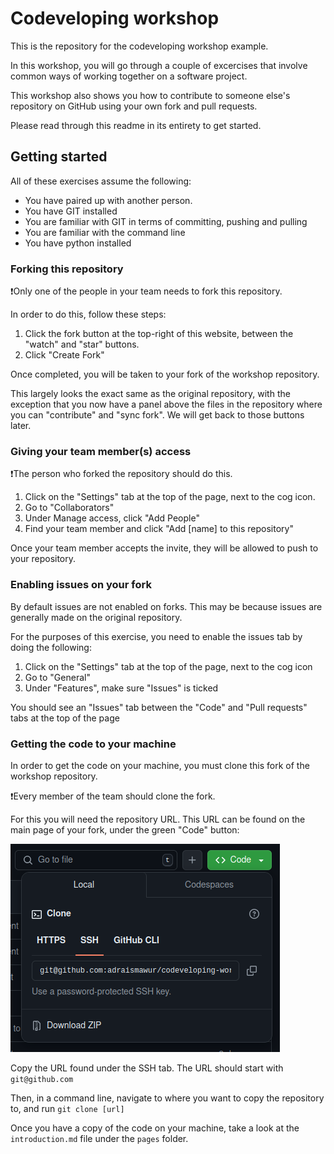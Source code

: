 # Codeveloping workshop

This is the repository for the codeveloping workshop example.

In this workshop, you will go through a couple of excercises that involve common ways of working together on a software project.

This workshop also shows you how to contribute to someone else's repository on GitHub using your own fork and pull requests.

Please read through this readme in its entirety to get started.


## Getting started

All of these exercises assume the following:
- You have paired up with another person.
- You have GIT installed
- You are familiar with GIT in terms of committing, pushing and pulling
- You are familiar with the command line
- You have python installed

### Forking this repository
❗Only one of the people in your team needs to fork this repository.

In order to do this, follow these steps:

1. Click the fork button at the top-right of this website, between the "watch" and "star" buttons.
2. Click "Create Fork"

Once completed, you will be taken to your fork of the workshop repository.

This largely looks the exact same as the original repository, with the exception that you now have a panel above the files in the repository where you can "contribute" and "sync fork".
We will get back to those buttons later.

### Giving your team member(s) access

❗The person who forked the repository should do this.

1. Click on the "Settings" tab at the top of the page, next to the cog icon.
2. Go to "Collaborators"
3. Under Manage access, click "Add People"
4. Find your team member and click "Add [name] to this repository"

Once your team member accepts the invite, they will be allowed to push to your repository.

### Enabling issues on your fork

By default issues are not enabled on forks.
This may be because issues are generally made on the original repository.

For the purposes of this exercise, you need to enable the issues tab by doing the following:

1. Click on the "Settings" tab at the top of the page, next to the cog icon
2. Go to "General"
3. Under "Features", make sure "Issues" is ticked

You should see an "Issues" tab between the "Code" and "Pull requests" tabs at the top of the page

### Getting the code to your machine

In order to get the code on your machine, you must clone this fork of the workshop repository.

❗Every member of the team should clone the fork.

For this you will need the repository URL.
This URL can be found on the main page of your fork, under the green "Code" button:

![Code button](images/codebutton.png)

Copy the URL found under the SSH tab.
The URL should start with `git@github.com`

Then, in a command line, navigate to where you want to copy the repository to, and run `git clone [url]`

Once you have a copy of the code on your machine, take a look at the `introduction.md` file under the `pages` folder.
